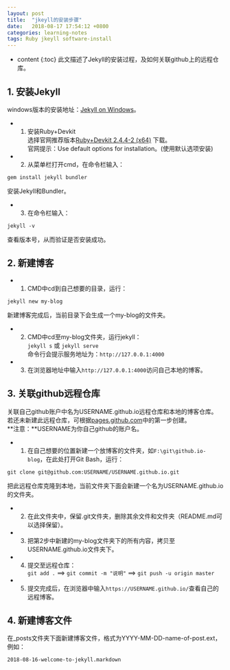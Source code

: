 ```yaml
---
layout: post
title:  "jkeyll的安装步骤"
date:   2018-08-17 17:54:12 +0800
categories: learning-notes
tags: Ruby jkeyll software-install
---
```

* content
{:toc}
此文描述了Jekyll的安装过程，及如何关联github上的远程仓库。
## 1. 安装Jekyll
windows版本的安装地址：[Jekyll on Windows](https://jekyllrb.com/docs/windows/)。
+ 1) 安装Ruby+Devkit<br>
选择官网推荐版本[Ruby+Devkit 2.4.4-2 (x64)](https://www.ruby-lang.org/en/downloads/) 下载。<br>
官网提示：Use default options for installation。(使用默认选项安装)
+ 2) 从菜单栏打开cmd，在命令栏输入：
```
gem install jekyll bundler
```
安装Jekyll和Bundler。
+ 3) 在命令栏输入：
```
jekyll -v
```
查看版本号，从而验证是否安装成功。
## 2. 新建博客
+ 1) CMD中cd到自己想要的目录，运行：
```
jekyll new my-blog
```
新建博客完成后，当前目录下会生成一个my-blog的文件夹。
+ 2) CMD中cd至my-blog文件夹，运行jekyll：<br>
`jekyll s`  或  `jekyll serve`<br>
命令行会提示服务地址为：`http://127.0.0.1:4000`
+ 3) 在浏览器地址中输入`http://127.0.0.1:4000`访问自己本地的博客。
## 3. 关联github远程仓库
关联自己github账户中名为USERNAME.github.io远程仓库和本地的博客仓库。<br>
若还未新建此远程仓库，可根据[pages.github.com](https://pages.github.com/)中的第一步创建。<br>
**注意：**USERNAME为你自己github的账户名。
+ 1) 在自己想要的位置新建一个放博客的文件夹，如`F:\git\github.io-blog`，在此处打开Git Bash，运行：
```
git clone git@github.com:USERNAME/USERNAME.github.io.git
```
把此远程仓库克隆到本地，当前文件夹下面会新建一个名为USERNAME.github.io的文件夹。
+ 2) 在此文件夹中，保留.git文件夹，删除其余文件和文件夹（README.md可以选择保留）。
+ 3) 把第2步中新建的my-blog文件夹下的所有内容，拷贝至USERNAME.github.io文件夹下。
+ 4) 提交至远程仓库：<br>
`git add .` ==> `git commit -m "说明"` ==> `git push -u origin master`
+ 5) 提交完成后，在浏览器中输入`https://USERNAME.github.io/`查看自己的远程博客。
## 4. 新建博客文件
在_posts文件夹下面新建博客文件，格式为YYYY-MM-DD-name-of-post.ext，例如：
```
2018-08-16-welcome-to-jekyll.markdown
```